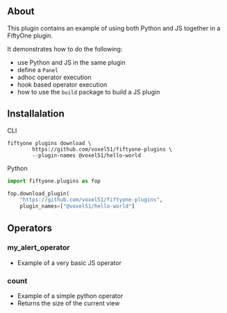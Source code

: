 ## About

This plugin contains an example of using both Python and JS together in a FiftyOne plugin.

It demonstrates how to do the following:

 - use Python and JS in the same plugin
 - define a `Panel`
 - adhoc operator execution
 - hook based operator execution
 - how to use the `build` package to build a JS plugin

## Installalation

CLI

```shell
fiftyone plugins download \
        https://github.com/voxel51/fiftyone-plugins \
        --plugin-names @voxel51/hello-world
```

Python

```python
import fiftyone.plugins as fop

fop.download_plugin(
    "https://github.com/voxel51/fiftyone-plugins",
    plugin_names=["@voxel51/hello-world"]
```

## Operators

### my_alert_operator

 - Example of a very basic JS operator

### count

 - Example of a simple python operator
 - Returns the size of the current view